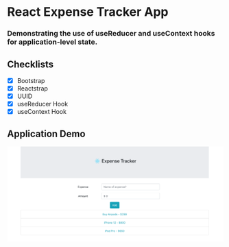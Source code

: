 # React Expense Tracker App
### Demonstrating the use of useReducer and useContext hooks for application-level state.

## Checklists
- [x] Bootstrap
- [x] Reactstrap
- [x] UUID
- [x] useReducer Hook
- [x] useContext Hook

## Application Demo

![react-expense-tracker](./src/images/expense-tracker.png)



